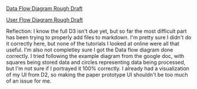 [Data Flow Diagram Rough Draft](https://github.com/Berea-CS-Courses/capstone-project-livesaym/blob/D3-LoFi-Prototype/Deliverables/Capstone%20Data%20Flow%20Diagram%20Draft%201.png)

[User Flow Diagram Rough Draft](/capstone-project-livesaym/Deliverables/Capstone_User_Flow_Diagram_Draft_1.png)

Reflection: I know the full D3 isn't due yet, but so far the most difficult part has been trying to properly add files to markdown.
I'm pretty sure I didn't do it correctly here, but none of the tutorials I looked at online were all that useful. I'm also not completley
sure I got the Data flow diagram done correctly. I tried following the example diagram from the google doc, with squares being
stored data and circles representing data being processed, but I'm not sure if I portrayed it 100% correctly. I already had a visualization
of my UI from D2, so making the paper prototype UI shouldn't be too much of an issue for me.
